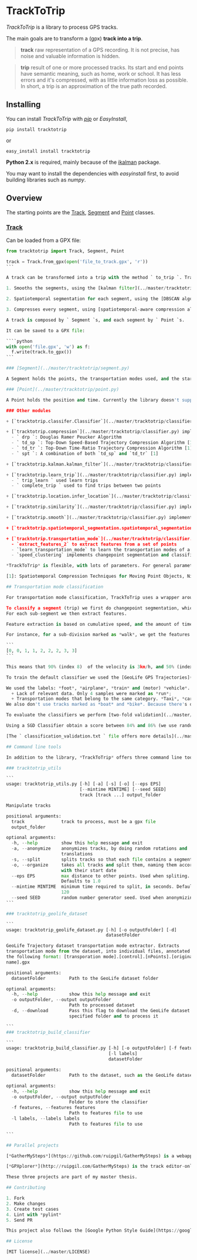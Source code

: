 # TrackToTrip
*TrackToTrip* is a library to process GPS tracks.

The main goals are to transform a (gpx) **track into a trip**.

> **track**
> raw representation of a GPS recording. It is not precise, has noise and valuable information is hidden.


> **trip**
> result of one or more processed tracks. Its start and end points have semantic meaning, such as home, work or school. It has less errors and it's compressed, with as little information loss as possible. In short, a trip is an approximation of the true path recorded.

## Installing

You can install *TrackToTrip* with *[pip](https://pypi.python.org/pypi/tracktotrip)* or *EasyInstall*,

```
pip install tracktotrip
```

or

```
easy_install install tracktotrip
```

**Python 2.x** is required, mainly because of the [ikalman](https://github.com/ruipgil/ikalman) package.

You may want to install the dependencies with *easyinstall* first, to avoid building libraries such as *numpy*.

## Overview

The starting points are the [Track](../master/tracktotrip/track.py), [Segment](../master/tracktotrip/segment.py) and [Point](../master/tracktotrip/point.py) classes.

### [Track](../master/tracktotrip/track.py)

Can be loaded from a GPX file:

````python
from tracktotrip import Track, Segment, Point

track = Track.from_gpx(open('file_to_track.gpx', 'r'))
```

A track can be transformed into a trip with the method ` to_trip `. Transforming a track into a trip executes the following steps:

1. Smooths the segments, using the [kalman filter](../master/tracktotrip/smooth.py)

2. Spatiotemporal segmentation for each segment, using the [DBSCAN algorithm](../master/tracktotrip/spatiotemporal_segmentation.py) to find spatiotemporal clusters

3. Compresses every segment, using [spatiotemporal-aware compression algorithm](../master/tracktotrip/compression.py)

A track is composed by ` Segment `s, and each segment by ` Point `s.

It can be saved to a GPX file:

````python
with open('file.gpx', 'w') as f:
  f.write(track.to_gpx())
```

### [Segment](../master/tracktotrip/segment.py)

A Segment holds the points, the transportation modes used, and the start and end semantic locations.

### [Point](../master/tracktotrip/point.py)

A Point holds the position and time. Currently the library doesn't support elevation.

### Other modules

+ [`tracktotrip.classifer.Classifier`](../master/tracktotrip/classifier.py) provides a wrapper around the [sklearn](http://scikit-learn.org/) classifiers.

+ [`tracktotrip.compression`](../master/tracktotrip/classifier.py) implements path compression algorithm, such as:
  - ` drp `: Douglas Ramer Peucker Algorithm
  - ` td_sp `: Top-Down Speed-Based Trajectory Compression Algorithm [1]
  - ` td_tr `: Top-Down Time-Ratio Trajectory Compression Algorithm [1]
  - ` spt `: A combination of both `td_sp` and `td_tr` [1]

+ [`tracktotrip.kalman.kalman_filter`](../master/tracktotrip/classifier.py) executes the kalman filter in a list of point

+ [`tracktotrip.learn_trip`](../master/tracktotrip/classifier.py) implements
  - ` trip_learn ` used learn trips
  - ` complete_trip ` used to find trips between two points

+ [`tracktotrip.location.infer_location`](../master/tracktotrip/classifier.py) uses known locations, and web APIs such as Google's and Foursquare's.

+ [`tracktotrip.similarity`](../master/tracktotrip/classifier.py) implements function to find similarity between two ` Segment `s

+ [`tracktotrip.smooth`](../master/tracktotrip/classifier.py) implements functions mitigate kalman's lack of precision in the first predictions

+ [`tracktotrip.spatiotemporal_segmentation.spatiotemporal_segmentation`](../master/tracktotrip/classifier.py) uses the DBSCAN algorithm to perform spatiotemporal segmentation

+ [`tracktotrip.transportation_mode`](../master/tracktotrip/classifier.py) implements transportation learning and prediction functions, such as:
  - `extract_features_2` to extract features from a set of points
  - `learn_transportation_mode` to learn the transportation modes of a track
  - `speed_clustering` implements changepoint segmentation and classifies sub-segments between changepoints

*TrackToTrip* is flexible, with lots of parameters. For general parameters, refer to [` processmysteps.default_config `](https://github.com/ruipgil/ProcessMySteps/blob/master/processmysteps/default_config.py)

[1]: Spatiotemporal Compression Techniques for Moving Point Objects, Nirvana Meratnia and Rolf A. de By, 2004, in Advances in Database Technology - EDBT 2004: 9th International Conference on Extending Database Technology, Heraklion, Crete, Greece, March 14-18, 2004

## Transportation mode classification

For transportation mode classification, TrackToTrip uses a wrapper around sklearn's classifiers. We consider two different classifiers: the [Stochastic Gradient Descent Classifier](http://scikit-learn.org/stable/modules/generated/sklearn.linear_model.SGDClassifier.html#sklearn.linear_model.SGDClassifier), and [CART Decision Tree Classifier](http://scikit-learn.org/stable/modules/generated/sklearn.tree.DecisionTreeClassifier.html#sklearn.tree.DecisionTreeClassifier), both implemented by [sklearn](http://scikit-learn.org/).

To classify a segment (trip) we first do changepoint segmentation, which sub-divides a segment into points where there was a change in mean the absolute velocity difference.
For each sub-segment we then extract features.

Feature extraction is based on cumulative speed, and the amount of time spent at them. We create a [histogram](../master/docs/histogram.pdf), where the bins the velocity (rounded) and the bin values are the percentage of time spent at a certain velocity (bin 10 is 10km/h). Then we create a [cumulative histogram](../master/docs/cum_histograms.pdf), and extract the velocities where the cumulative value surpasses 10, 20 to 90% of the time.

For instance, for a sub-division marked as *walk*, we get the features:

```
[0, 0, 1, 1, 2, 2, 2, 3, 3]
```

This means that 90% (index 8)  of the velocity is 3km/h, and 50% (index 4) of the sub-division was spent below 2km/h.

To train the default classifier we used the [GeoLife GPS Trajectories](https://www.microsoft.com/en-us/download/details.aspx?id=52367) dataset. We provide command line scripts to download the dataset and transform it to GPX.

We used the labels: *foot*, *airplane*, *train* and (motor) *vehicle*. The foot label includes data marked as *run* and *walk*. The train label is composed of data marked as *train* and *subway*. And the *vehicle* label is the combination of *taxi*, *bus*, *motorcycle* and *car* samples. We compressed the possible labels because of two factors:
  + Lack of relevant data. Only 4 samples were marked as *run*;
  + Transportation modes that belong to the same category. *Taxi*, *car* and *bus* are similar transportation modes, with a similar feature set.
We also don't use tracks marked as *boat* and *bike*. Because there's only seven *boat* samples, and because *bike* features are reduce the quality of classification and is rarely used by us.

To evaluate the classifiers we perform [two-fold validation](../master/scripts/two_fold_validation.py) with a 50% split of the data.

Using a SGD Classifier obtain a score between 84% and 86% (we use random permutation during training). Using a decision tree we obtain a score of 83%. These values drop to around 70% using the *bike* labels.

[The ` classification_validation.txt ` file offers more details](../master/docs/classifier_validation.txt).

## Command line tools

In addition to the library, *TrackToTrip* offers three command line tools outside of the library to manipulate GPS tracks and to generate classifier.

### tracktotrip_utils

```
usage: tracktotrip_utils.py [-h] [-a] [-s] [-o] [--eps EPS]
                            [--mintime MINTIME] [--seed SEED]
                            track [track ...] output_folder

Manipulate tracks

positional arguments:
  track              track to process, must be a gpx file
  output_folder

optional arguments:
  -h, --help         show this help message and exit
  -a, --anonymize    anonymizes tracks, by doing random rotations and
                     translations
  -s, --split        splits tracks so that each file contains a segment
  -o, --organize     takes all tracks and split them, naming them according
                     with their start date
  --eps EPS          max distance to other points. Used when spliting.
                     Defaults to 1.0
  --mintime MINTIME  minimum time required to split, in seconds. Defaults to
                     120
  --seed SEED        random number generator seed. Used when anonymizing
```

### tracktotrip_geolife_dataset

```
usage: tracktotrip_geolife_dataset.py [-h] [-o outputFolder] [-d]
                                      datasetFolder

GeoLife Trajectory dataset transportation mode extractor. Extracts
transportation mode from the dataset, into individual files, annotated with
the following format: [transporation mode].[control].[nPoints].[original file
name].gpx

positional arguments:
  datasetFolder         Path to the GeoLife dataset folder

optional arguments:
  -h, --help            show this help message and exit
  -o outputFolder, --output outputFolder
                        Path to processed dataset
  -d, --download        Pass this flag to download the GeoLife dataset to the
                        specified folder and to process it

```
### tracktotrip_build_classifier

```
usage: tracktotrip_build_classifier.py [-h] [-o outputFolder] [-f features]
                                       [-l labels]
                                       datasetFolder

positional arguments:
  datasetFolder         Path to the dataset, such as the GeoLife dataset

optional arguments:
  -h, --help            show this help message and exit
  -o outputFolder, --output outputFolder
                        Folder to store the classifier
  -f features, --features features
                        Path to features file to use
  -l labels, --labels labels
                        Path to features file to use

```

## Parallel projects

[*GatherMySteps*](https://github.com/ruipgil/GatherMySteps) is a webapp, that doubles as a track editor and semantic annotator. It is supported by [*ProcessMySteps*](https://github.com/ruipgil/ProcessMySteps), a python backend application that uses *TrackToTrip*.

[*GPXplorer*](http://ruipgil.com/GatherMySteps) is the track editor-only fork of [*GatherMySteps*](https://github.com/ruipgil/GatherMySteps)

These three projects are part of my master thesis.

## Contributing

1. Fork
2. Make changes
3. Create test cases
4. Lint with *pylint*
5. Send PR

This project also follows the [Google Python Style Guide](https://google.github.io/styleguide/pyguide.html).

## License

[MIT license](../master/LICENSE)
